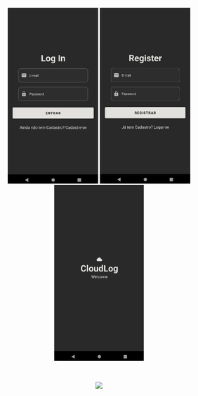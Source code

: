 
<p align="center" padding="20px">
  <img src="images/loginScreen.png" height="400" width="auto" alt="Log In Screen">

  <img src="images/registerScreen.png" height="400" width="auto" alt="Register Screen">

  <img src="images/mainScreen.png" height="400" width="auto" alt="Main Screen">  
</p>

<br>

<p align="center">
  <a href="https://www.linkedin.com/in/udanillu" alt="Linkedin">
    <img src="https://img.shields.io/badge/-Linkedin-00243c?style=for-the-badge&logo=Linkedin&logoColor=FFFFFF&link=https://www.linkedin.com/in/udanillu/"/>
  </a>
</p>
